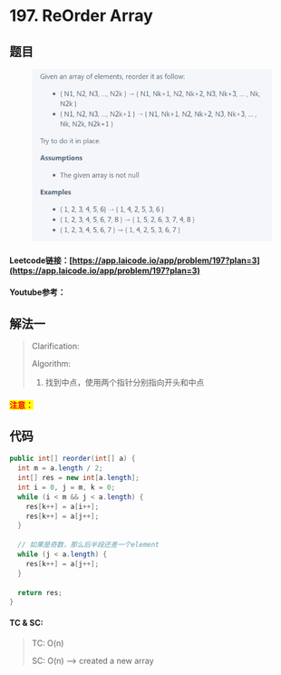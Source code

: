 # 197. ReOrder Array

## 题目

<figure><img src="../../.gitbook/assets/image (2).png" alt=""><figcaption></figcaption></figure>

#### Leetcode链接：[https://app.laicode.io/app/problem/197?plan=3](https://app.laicode.io/app/problem/197?plan=3)

#### Youtube参考：

## 解法一

> Clarification:&#x20;
>
> Algorithm:&#x20;
>
> 1. 找到中点，使用两个指针分别指向开头和中点

#### <mark style="color:red;">注意：</mark>

## 代码

```java
public int[] reorder(int[] a) {
  int m = a.length / 2;
  int[] res = new int[a.length];
  int i = 0, j = m, k = 0;
  while (i < m && j < a.length) {
    res[k++] = a[i++];
    res[k++] = a[j++];
  }

  // 如果是奇数，那么后半段还差一个element
  while (j < a.length) {
    res[k++] = a[j++];
  }

  return res;
}
```

#### TC & SC:&#x20;

> TC: O(n)
>
> SC: O(n) --> created a new array
